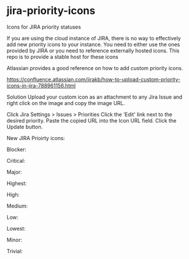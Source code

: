 # jira-priority-icons
Icons for JIRA priority statuses

If you are using the cloud instance of JIRA, there is no way to effectively add new priority icons to your instance. You need to either use the ones provided by JIRA or you need to reference externally hosted icons. This repo is to provide a stable host for these icons

Atlassian provides a good reference on how to add custom priority icons.

https://confluence.atlassian.com/jirakb/how-to-upload-custom-priority-icons-in-jira-788961156.html

Solution
Upload your custom icon as an attachment to any Jira Issue and right click on the image and copy the image URL.

Click Jira Settings > Issues > Priorities
Click the 'Edit' link next to the desired priority.
Paste the copied URL into the Icon URL field.
Click the Update button.

New JIRA Prioirty icons:



Blocker: 

Critical: 

Major: 

Highest: 

High: 

Medium: 

Low: 

Lowest: 

Minor: 

Trivial:
